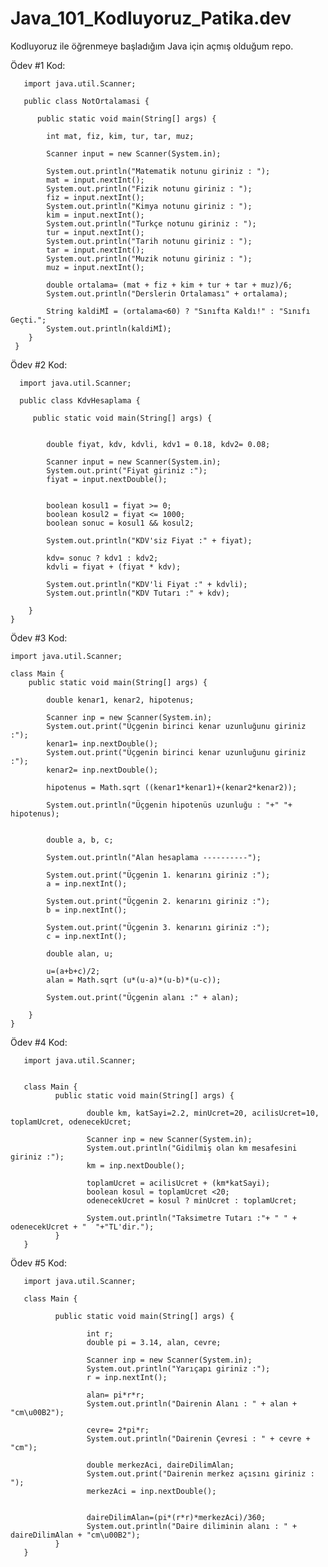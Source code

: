 # Java_101_Kodluyoruz_Patika.dev
Kodluyoruz ile öğrenmeye başladığım Java için açmış olduğum repo.


Ödev #1 Kod:

       import java.util.Scanner;

       public class NotOrtalamasi {

          public static void main(String[] args) {
  
            int mat, fiz, kim, tur, tar, muz;
    
            Scanner input = new Scanner(System.in);

            System.out.println("Matematik notunu giriniz : ");
            mat = input.nextInt();
            System.out.println("Fizik notunu giriniz : ");
            fiz = input.nextInt();
            System.out.println("Kimya notunu giriniz : ");
            kim = input.nextInt();
            System.out.println("Turkçe notunu giriniz : ");
            tur = input.nextInt();
            System.out.println("Tarih notunu giriniz : ");
            tar = input.nextInt();
            System.out.println("Muzik notunu giriniz : ");
            muz = input.nextInt();

            double ortalama= (mat + fiz + kim + tur + tar + muz)/6; 
            System.out.println("Derslerin Ortalaması" + ortalama);

            String kaldiMİ = (ortalama<60) ? "Sınıfta Kaldı!" : "Sınıfı Geçti.";
            System.out.println(kaldiMİ);
        }
     }
     
Ödev #2 Kod:
      
      import java.util.Scanner;

      public class KdvHesaplama {
      
         public static void main(String[] args) {
        

            double fiyat, kdv, kdvli, kdv1 = 0.18, kdv2= 0.08;

            Scanner input = new Scanner(System.in);
            System.out.print("Fiyat giriniz :");
            fiyat = input.nextDouble();


            boolean kosul1 = fiyat >= 0;
            boolean kosul2 = fiyat <= 1000;
            boolean sonuc = kosul1 && kosul2;

            System.out.println("KDV'siz Fiyat :" + fiyat);

            kdv= sonuc ? kdv1 : kdv2;
            kdvli = fiyat + (fiyat * kdv);

            System.out.println("KDV'li Fiyat :" + kdvli);
            System.out.println("KDV Tutarı :" + kdv);
         
        }
    }
    
Ödev #3 Kod:


    import java.util.Scanner;

    class Main {
        public static void main(String[] args) {
        
            double kenar1, kenar2, hipotenus;

            Scanner inp = new Scanner(System.in);
            System.out.print("Üçgenin birinci kenar uzunluğunu giriniz :");
            kenar1= inp.nextDouble();
            System.out.print("Üçgenin birinci kenar uzunluğunu giriniz :");
            kenar2= inp.nextDouble();
      
            hipotenus = Math.sqrt ((kenar1*kenar1)+(kenar2*kenar2));

            System.out.println("Üçgenin hipotenüs uzunluğu : "+" "+ hipotenus);


            double a, b, c;

            System.out.println("Alan hesaplama ----------");

            System.out.print("Üçgenin 1. kenarını giriniz :");
            a = inp.nextInt();

            System.out.print("Üçgenin 2. kenarını giriniz :");
            b = inp.nextInt();

            System.out.print("Üçgenin 3. kenarını giriniz :");
            c = inp.nextInt();

            double alan, u;

            u=(a+b+c)/2;
            alan = Math.sqrt (u*(u-a)*(u-b)*(u-c));

            System.out.print("Üçgenin alanı :" + alan);

        }  
    }

Ödev #4 Kod:


       import java.util.Scanner;


       class Main {
              public static void main(String[] args) {

                     double km, katSayi=2.2, minUcret=20, acilisUcret=10, toplamUcret, odenecekUcret;  

                     Scanner inp = new Scanner(System.in);
                     System.out.println("Gidilmiş olan km mesafesini giriniz :");
                     km = inp.nextDouble(); 

                     toplamUcret = acilisUcret + (km*katSayi); 
                     boolean kosul = toplamUcret <20;
                     odenecekUcret = kosul ? minUcret : toplamUcret;

                     System.out.println("Taksimetre Tutarı :"+ " " + odenecekUcret + "  "+"TL'dir.");
              }
       }
       
       
Ödev #5 Kod:
 
       import java.util.Scanner;

       class Main {
       
              public static void main(String[] args) {
              
                     int r;
                     double pi = 3.14, alan, cevre;

                     Scanner inp = new Scanner(System.in);
                     System.out.println("Yarıçapı giriniz :");
                     r = inp.nextInt();

                     alan= pi*r*r;
                     System.out.println("Dairenin Alanı : " + alan + "cm\u00B2");

                     cevre= 2*pi*r;
                     System.out.println("Dairenin Çevresi : " + cevre + "cm");

                     double merkezAci, daireDilimAlan;
                     System.out.print("Dairenin merkez açısını giriniz : ");
                     merkezAci = inp.nextDouble();

      
                     daireDilimAlan=(pi*(r*r)*merkezAci)/360;
                     System.out.println("Daire diliminin alanı : " + daireDilimAlan + "cm\u00B2");
              }
       } 
